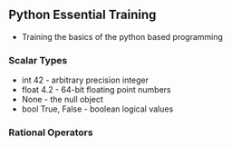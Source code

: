 ## Python Essential Training

   - Training the basics of the python based programming

### Scalar Types

   - int 42 - arbitrary precision integer
   - float 4.2 - 64-bit floating point numbers
   - None - the null object
   - bool True, False - boolean logical values


### Rational Operators

